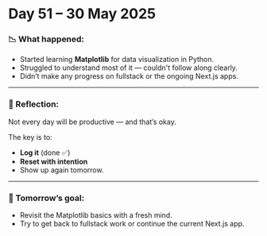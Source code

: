 # Day 51 – 30 May 2025

### 📉 What happened:
- Started learning **Matplotlib** for data visualization in Python.
- Struggled to understand most of it — couldn't follow along clearly.
- Didn’t make any progress on fullstack or the ongoing Next.js apps.

---

### 🧠 Reflection:
Not every day will be productive — and that’s okay.

The key is to:
- **Log it** (done ✅)
- **Reset with intention**
- Show up again tomorrow.

---

### 🎯 Tomorrow’s goal:
- Revisit the Matplotlib basics with a fresh mind.
- Try to get back to fullstack work or continue the current Next.js app.
